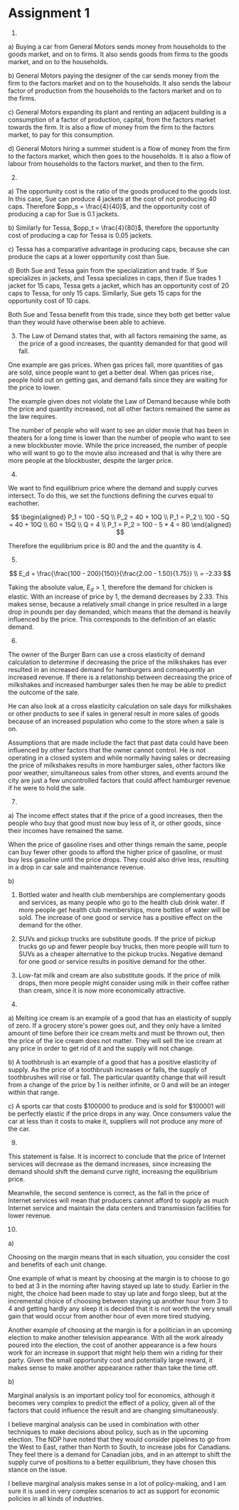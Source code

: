 # Assignment 1

1.

a) Buying a car from General Motors sends money from households to the goods market, and on to firms. It also sends goods from firms to the goods market, and on to the households.

b) General Motors paying the designer of the car sends money from the firm to the factors market and on to the households. It also sends the labour factor of production from the households to the factors market and on to the firms.

c) General Motors expanding its plant and renting an adjacent building is a consumption of a factor of production, capital, from the factors market towards the firm. It is also a flow of money from the firm to the factors market, to pay for this consumption.

d) General Motors hiring a summer student is a flow of money from the firm to the factors market, which then goes to the households. It is also a flow of labour from households to the factors market, and then to the firm.

2.

a) The opportunity cost is the ratio of the goods produced to the goods lost. In this case, Sue can produce 4 jackets at the cost of not producing 40 caps. Therefore $opp_s = \frac{4}{40}$, and the opportunity cost of producing a cap for Sue is 0.1 jackets.

b) Similarly for Tessa, $opp_t = \frac{4}{80}$, therefore the opportunity cost of producing a cap for Tessa is 0.05 jackets.

c) Tessa has a comparative advantage in producing caps, because she can produce the caps at a lower opportunity cost than Sue.

d) Both Sue and Tessa gain from the specialization and trade. If Sue specializes in jackets, and Tessa specializes in caps, then if Sue trades 1 jacket for 15 caps, Tessa gets a jacket, which has an opportunity cost of 20 caps to Tessa, for only 15 caps. Similarly, Sue gets 15 caps for the opportunity cost of 10 caps.

Both Sue and Tessa benefit from this trade, since they both get better value than they would have otherwise been able to achieve.

3. The Law of Demand states that, with all factors remaining the same, as the price of a good increases, the quantity demanded for that good will fall.

One example are gas prices. When gas prices fall, more quantities of gas are sold, since people want to get a better deal. When gas prices rise, people hold out on getting gas, and demand falls since they are waiting for the price to lower.

The example given does not violate the Law of Demand because while both the price and quantity increased, not all other factors remained the same as the law requires.

The number of people who will want to see an older movie that has been in theaters for a long time is lower than the number of people who want to see a new blockbuster movie. While the price increased, the number of people who will want to go to the movie also increased and that is why there are more people at the blockbuster, despite the larger price.

4.

We want to find equilibrium price where the demand and supply curves intersect. To do this, we set the functions defining the curves equal to eachother.

$$
\begin{aligned}
P_1 = 100 - 5Q \\
P_2 = 40 + 10Q \\
P_1 = P_2 \\
100 - 5Q = 40 + 10Q \\
60 = 15Q \\
Q = 4 \\
P_1 = P_2 = 100 - 5 * 4 = 80
\end{aligned}
$$

Therefore the equilibrium price is 80 and the and the quantity is 4.

5.

$$
E_d = \frac{\frac{100 - 200}{150}}{\frac{2.00 - 1.50}{1.75}} \\
= -2.33
$$

Taking the absolute value, $E_d > 1$, therefore the demand for chicken is elastic. With an increase of price by 1, the demand decreases by 2.33. This makes sense, because a relatively small change in price resulted in a large drop in pounds per day demanded, which means that the demand is heavily influenced by the price. This corresponds to the definition of an elastic demand.

6.

The owner of the Burger Barn can use a cross elasticity of demand calculation to determine if decreasing the price of the milkshakes has ever resulted in an increased demand for hamburgers and consequently an increased revenue. If there is a relationship between decreasing the price of milkshakes and increased hamburger sales then he may be able to predict the outcome of the sale.

He can also look at a cross elasticity calculation on sale days for milkshakes or other products to see if sales in general result in more sales of goods because of an increased population who come to the store when a sale is on.

Assumptions that are made include the fact that past data could have been influenced by other factors that the owner cannot control. He is not operating in a closed system and while normally having sales or decreasing the price of milkshakes results in more hamburger sales, other factors like poor weather, simultaneous sales from other stores, and events around the city are just a few uncontrolled factors that could affect hamburger revenue if he were to hold the sale.

7.

a) The income effect states that if the price of a good increases, then the people who buy that good must now buy less of it, or other goods, since their incomes have remained the same.

When the price of gasoline rises and other things remain the same, people can buy fewer other goods to afford the higher price of gasoline, or must buy less gasoline until the price drops. They could also drive less, resulting in a drop in car sale and maintenance revenue.

b)

1) Bottled water and health club memberships are complementary goods and services, as many people who go to the health club drink water. If more people get health club memberships, more bottles of water will be sold. The increase of one good or service has a positive effect on the demand for the other.

2) SUVs and pickup trucks are substitute goods. If the price of pickup trucks go up and fewer people buy trucks, then more people will turn to SUVs as a cheaper alternative to the pickup trucks. Negative demand for one good or service results in positive demand for the other.

3) Low-fat milk and cream are also substitute goods. If the price of milk drops, then more people might consider using milk in their coffee rather than cream, since it is now more economically attractive.

8)

a) Melting ice cream is an example of a good that has an elasticity of supply of zero. If a grocery store's power goes out, and they only have a limited amount of time before their ice cream melts and must be thrown out, then the price of the ice cream does not matter. They will sell the ice cream at any price in order to get rid of it and the supply will not change.

b) A toothbrush is an example of a good that has a positive elasticity of supply. As the price of a toothbrush increases or falls, the supply of toothbrushes will rise or fall. The particular quantity change that will result from a change of the price by 1 is neither infinite, or 0 and will be an integer within that range.

c) A sports car that costs $100000 to produce and is sold for $100001 will be perfectly elastic if the price drops in any way. Once consumers value the car at less than it costs to make it, suppliers will not produce any more of the car.

9.

This statement is false. It is incorrect to conclude that the price of Internet services will decrease as the demand increases, since increasing the demand should shift the demand curve right, increasing the equilibrium price.

Meanwhile, the second sentence is correct, as the fall in the price of Internet services will mean that producers cannot afford to supply as much Internet service and maintain the data centers and transmission facilities for lower revenue.

10.

a)

Choosing on the margin means that in each situation, you consider the cost and benefits of each unit change.

One example of what is meant by choosing at the margin is to choose to go to bed at 3 in the morning after having stayed up late to study. Earlier in the night, the choice had been made to stay up late and forgo sleep, but at the incremental choice of choosing between staying up another hour from 3 to 4 and getting hardly any sleep it is decided that it is not worth the very small gain that would occur from another hour of even more tired studying.

Another example of choosing at the margin is for a politician in an upcoming election to make another television appearance. With all the work already poured into the election, the cost of another appearance is a few hours work for an increase in support that might help them win a riding for their party. Given the small opportunity cost and potentially large reward, it makes sense to make another appearance rather than take the time off.

b)

Marginal analysis is an important policy tool for economics, although it becomes very complex to predict the effect of a policy, given all of the factors that could influence the result and are changing simultaneously.

I believe marginal analysis can be used in combination with other techniques to make decisions about policy, such as in the upcoming election. The NDP have noted that they would consider pipelines to go from the West to East, rather than North to South, to increase jobs for Canadians. They feel there is a demand for Canadian jobs, and in an attempt to shift the supply curve of positions to a better equilibrium, they have chosen this stance on the issue.

I believe marginal analysis makes sense in a lot of policy-making, and I am sure it is used in very complex scenarios to act as support for economic policies in all kinds of industries.
